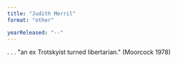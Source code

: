 ```yaml
---
title: "Judith Merril"
format: "other"

yearReleased: "--"
---
```

. . . "an ex Trotskyist turned libertarian."  (Moorcock 1978)
